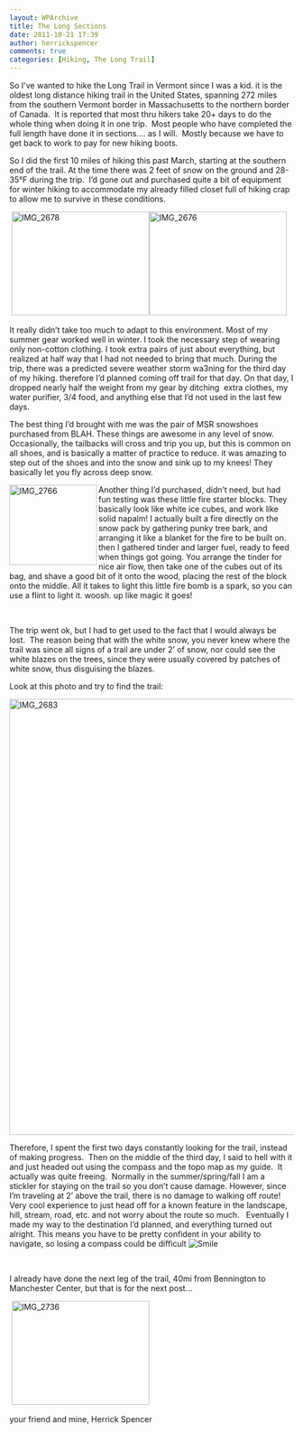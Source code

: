 ```yaml
---
layout: WPArchive
title: The Long Sections
date: 2011-10-21 17:39
author: herrickspencer
comments: true
categories: [Hiking, The Long Trail]
---
```

<p>So I've wanted to hike the Long Trail in Vermont since I was a kid. it is the oldest long distance hiking trail in the United States, spanning 272 miles from the southern Vermont border in Massachusetts to the northern border of Canada.&nbsp; It is reported that most thru hikers take 20+ days to do the whole thing when doing it in one trip.&nbsp; Most people who have completed the full length have done it in sections…. as I will.&nbsp; Mostly because we have to get back to work to pay for new hiking boots.</p> <p>So I did the first 10 miles of hiking this past March, starting at the southern end of the trail. At the time there was 2 feet of snow on the ground and 28-35°F during the trip.&nbsp; I’d gone out and purchased quite a bit of equipment for winter hiking to accommodate my already filled closet full of hiking crap to allow me to survive in these conditions.</p> <p>&nbsp;<a href="{{ site.postMedia }}/2011/10/img_2678.jpg"><img style="background-image:none;padding-left:0;padding-right:0;display:inline;padding-top:0;border-width:0;" title="IMG_2678" border="0" alt="IMG_2678" src="{{ site.postMedia }}/2011/10/img_2678_thumb.jpg" width="244" height="184"></a><a href="{{ site.postMedia }}/2011/10/img_2676.jpg"><img style="background-image:none;padding-left:0;padding-right:0;display:inline;padding-top:0;border-width:0;" title="IMG_2676" border="0" alt="IMG_2676" src="{{ site.postMedia }}/2011/10/img_2676_thumb.jpg" width="244" height="184"></a></p> <p>It really didn’t take too much to adapt to this environment. Most of my summer gear worked well in winter. I took the necessary step of wearing only non-cotton clothing. I took extra pairs of just about everything, but realized at half way that I had not needed to bring that much. During the trip, there was a predicted severe weather storm wa3ning for the third day of my hiking. therefore I’d planned coming off trail for that day. On that day, I dropped nearly half the weight from my gear by ditching&nbsp; extra clothes, my water purifier, 3/4 food, and anything else that I’d not used in the last few days.</p> <p>The best thing I’d brought with me was the pair of MSR snowshoes purchased from BLAH. These things are awesome in any level of snow. Occasionally, the tailbacks will cross and trip you up, but this is common on all shoes, and is basically a matter of practice to reduce. it was amazing to step out of the shoes and into the snow and sink up to my knees! They basically let you fly across deep snow.</p> <p><a href="{{ site.postMedia }}/2011/10/img_2766.jpg"><img style="background-image:none;padding-left:0;padding-right:0;display:inline;float:left;padding-top:0;border-width:0;" title="IMG_2766" border="0" alt="IMG_2766" align="left" src="{{ site.postMedia }}/2011/10/img_2766_thumb.jpg" width="155" height="142"></a>Another thing I’d purchased, didn’t need, but had fun testing was these little fire starter blocks. They basically look like white ice cubes, and work like solid napalm! I actually built a fire directly on the snow pack by gathering punky tree bark, and arranging it like a blanket for the fire to be built on. then I gathered tinder and larger fuel, ready to feed when things got going. You arrange the tinder for nice air flow, then take one of the cubes out of its bag, and shave a good bit of it onto the wood, placing the rest of the block onto the middle. All it takes to light this little fire bomb is a spark, so you can use a flint to light it. woosh. up like magic it goes!</p> <p>&nbsp;</p> <p>The trip went ok, but I had to get used to the fact that I would always be lost.&nbsp; The reason being that with the white snow, you never knew where the trail was since all signs of a trail are under 2’ of snow, nor could see the white blazes on the trees, since they were usually covered by patches of white snow, thus disguising the blazes.</p> <p>Look at this photo and try to find the trail:</p> <p><a href="{{ site.postMedia }}/2011/10/img_2683.jpg"><img style="background-image:none;padding-left:0;padding-right:0;display:inline;padding-top:0;border-width:0;" title="IMG_2683" border="0" alt="IMG_2683" src="{{ site.postMedia }}/2011/10/img_2683_thumb.jpg" width="1028" height="772"></a></p> <p><span class="post_sig">Therefore, I spent the first two days constantly looking for the trail, instead of making progress.&nbsp; Then on the middle of the third day, I said to hell with it and just headed out using the compass and the topo map as my guide.&nbsp; It actually was quite freeing.&nbsp; Normally in the summer/spring/fall I am a stickler for staying on the trail so you don’t cause damage. However, since I’m traveling at 2’ above the trail, there is no damage to walking off route!&nbsp; Very cool experience to just head off for a known feature in the landscape, hill, stream, road, etc. and not worry about the route so much.&nbsp;&nbsp; Eventually I made my way to the destination I’d planned, and everything turned out alright. This means you have to be pretty confident in your ability to navigate, so losing a compass could be difficult <img style="border-style:none;" class="wlEmoticon wlEmoticon-smile" alt="Smile" src="{{ site.postMedia }}/2011/10/wlemoticon-smile.png">&nbsp; </span></p> <p><span class="post_sig"></span>&nbsp;</p> <p><span class="post_sig">I already have done the next leg of the trail, 40mi from Bennington to Manchester Center, but that is for the next post… </span></p> <p><span class="post_sig"></span>&nbsp;<a href="{{ site.postMedia }}/2011/10/img_2736.jpg"><img style="background-image:none;border-bottom:0;border-left:0;padding-left:0;padding-right:0;display:inline;border-top:0;border-right:0;padding-top:0;margin:0;" title="IMG_2736" border="0" alt="IMG_2736" src="{{ site.postMedia }}/2011/10/img_2736_thumb.jpg" width="244" height="184"></a></p> <p><span class="post_sig">your friend and mine, Herrick Spencer</span></p>
